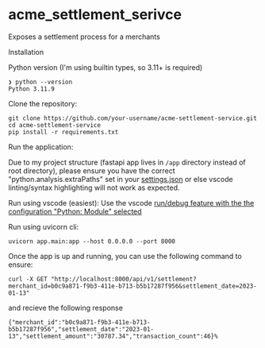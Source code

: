 # acme_settlement_serivce
Exposes a settlement process for a merchants

Installation

Python version (I'm using builtin types, so 3.11+ is required)
```
❯ python --version
Python 3.11.9
```

Clone the repository:
```
git clone https://github.com/your-username/acme-settlement-service.git
cd acme-settlement-service
pip install -r requirements.txt
```

Run the application:

Due to my project structure (fastapi app lives in `/app` directory instead of root directory), please ensure you
have the correct "python.analysis.extraPaths" set in your [settings.json](.vscode/settings.json) or else vscode
linting/syntax highlighting will not work as expected.

Run using vscode (easiest):
Use the vscode [run/debug feature with the the configuration "Python: Module" selected](.vscode/launch.json)

Run using uvicorn cli:
```
uvicorn app.main:app --host 0.0.0.0 --port 8000
```


Once the app is up and running, you can use the following command to ensure:
```
curl -X GET "http://localhost:8000/api/v1/settlement?merchant_id=b0c9a871-f9b3-411e-b713-b5b17287f956&settlement_date=2023-01-13"
```
and recieve the following response
```
{"merchant_id":"b0c9a871-f9b3-411e-b713-b5b17287f956","settlement_date":"2023-01-13","settlement_amount":"30787.34","transaction_count":46}%
```










